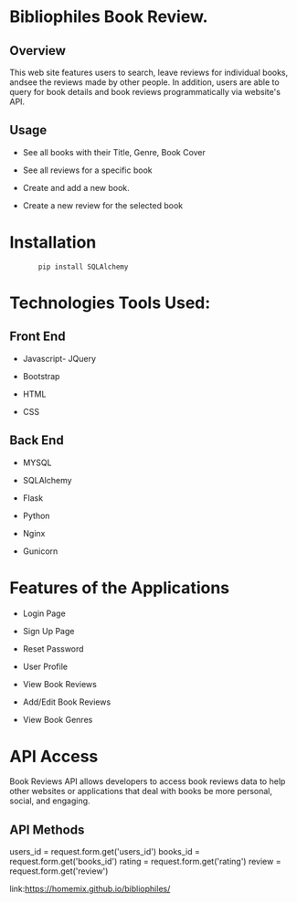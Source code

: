 
Bibliophiles Book Review.
=

<h2>Overview</h2>
This web site features users to search, leave reviews for individual books, andsee the reviews made by other people. In addition, users are able to query for book details and book reviews programmatically via website's API.

<h2>Usage</h2>

* See all books with their Title, Genre, Book Cover

* See all reviews for a specific book

* Create and add a new book.

* Create a new review for the selected book


Installation
=

           pip install SQLAlchemy

Technologies Tools Used:
=
<h2>Front End</h2>

* Javascript- JQuery 

* Bootstrap

* HTML

* CSS

<h2>Back End</h2>

* MYSQL 

* SQLAlchemy

* Flask

* Python

* Nginx

* Gunicorn

Features of the Applications
=

* Login Page

* Sign Up Page

* Reset Password

* User Profile

* View Book Reviews

* Add/Edit Book Reviews

* View Book Genres

API Access
=
Book Reviews API allows developers to access book reviews data to help other websites or applications that deal with books be more personal, social, and engaging.

<h2>API Methods</h2>

  users_id = request.form.get('users_id')
      books_id = request.form.get('books_id')
      rating = request.form.get('rating')
      review = request.form.get('review')
 

link:https://homemix.github.io/bibliophiles/